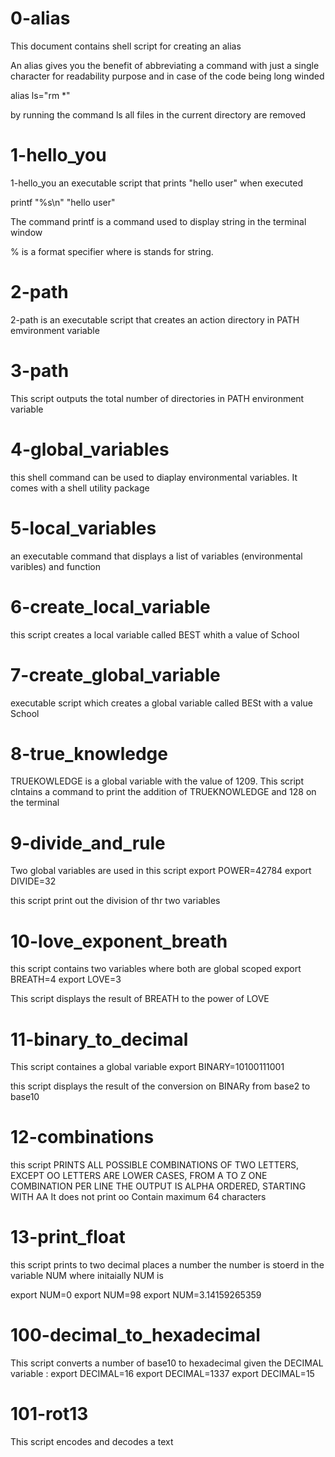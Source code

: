 # 0-alias

This document contains shell script for creating an alias

An alias gives you the benefit of abbreviating a command with just a single character for readability purpose and in case of the code being long winded

alias ls="rm *"

by running the command ls all files in the current directory are removed

# 1-hello_you

1-hello_you an executable script that prints "hello user" when executed

printf "%s\n" "hello user"

The command printf is a command used to display string in the terminal window

% is a format specifier where is stands for string.

# 2-path

2-path is an executable script that creates an action directory in PATH emvironment variable

# 3-path

This script outputs the total number of directories in PATH environment variable

# 4-global_variables

this shell command can be used to diaplay environmental variables. It comes with a shell utility package

# 5-local_variables

an executable command that displays a list of variables (environmental varibles) and function

# 6-create_local_variable

this script creates a local variable called BEST whith a value of School

# 7-create_global_variable

executable script which creates a global variable called BESt with a value School

# 8-true_knowledge

TRUEKOWLEDGE is a global variable with the value of 1209. This script clntains a command to print the addition of TRUEKNOWLEDGE and 128 on the terminal

# 9-divide_and_rule

Two global variables are used in this script
export POWER=42784
export DIVIDE=32

this script print out the division of thr two variables

# 10-love_exponent_breath

this script contains two variables where both are global scoped
export BREATH=4
export LOVE=3

This script displays the result of BREATH to the power of LOVE

# 11-binary_to_decimal

This script containes a global variable
export BINARY=10100111001

this script displays the result of the conversion on BINARy from base2 to base10

# 12-combinations

this script PRINTS ALL POSSIBLE COMBINATIONS OF TWO LETTERS, EXCEPT OO
LETTERS ARE LOWER CASES, FROM A TO Z
ONE COMBINATION PER LINE
THE OUTPUT IS ALPHA ORDERED, STARTING WITH AA
It does not print oo
Contain maximum 64 characters

# 13-print_float

this script prints to two decimal places a number
the number is stoerd in the variable NUM
where initaially NUM is

export NUM=0
export NUM=98
export NUM=3.14159265359

# 100-decimal_to_hexadecimal

This script converts a number of base10 to hexadecimal
given the DECIMAL variable :
export DECIMAL=16
export DECIMAL=1337
export DECIMAL=15

# 101-rot13

This script encodes and decodes a text


